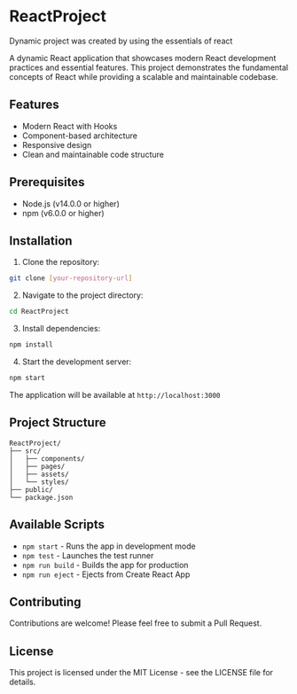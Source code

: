 # ReactProject
Dynamic project was created by using the essentials of react 

A dynamic React application that showcases modern React development practices and essential features. This project demonstrates the fundamental concepts of React while providing a scalable and maintainable codebase.

## Features
- Modern React with Hooks
- Component-based architecture
- Responsive design
- Clean and maintainable code structure

## Prerequisites
- Node.js (v14.0.0 or higher)
- npm (v6.0.0 or higher)

## Installation
1. Clone the repository:
```bash
git clone [your-repository-url]
```

2. Navigate to the project directory:
```bash
cd ReactProject
```

3. Install dependencies:
```bash
npm install
```

4. Start the development server:
```bash
npm start
```

The application will be available at `http://localhost:3000`

## Project Structure
```
ReactProject/
├── src/
│   ├── components/
│   ├── pages/
│   ├── assets/
│   └── styles/
├── public/
└── package.json
```

## Available Scripts
- `npm start` - Runs the app in development mode
- `npm test` - Launches the test runner
- `npm run build` - Builds the app for production
- `npm run eject` - Ejects from Create React App

## Contributing
Contributions are welcome! Please feel free to submit a Pull Request.

## License
This project is licensed under the MIT License - see the LICENSE file for details.
